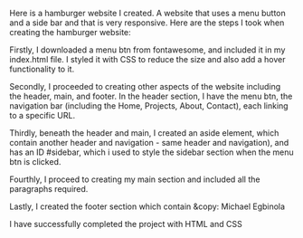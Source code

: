﻿Here is a hamburger website I created. A website that uses a menu button and a side bar and that is very responsive. Here are the steps I took when creating the hamburger website:

Firstly, I downloaded a menu btn from fontawesome, and included it in my index.html file. I styled it with CSS to reduce the size and also add a hover functionality to it.

Secondly, I proceeded to creating other aspects of the website including the header, main, and footer. In the header section, I have the menu btn, the navigation bar (including the Home, Projects, About, Contact), each linking to a specific URL.

Thirdly, beneath the header and main, I created an aside element, which contain another header and navigation - same header and navigation), and has an ID #sidebar, which i used to style the sidebar section when the menu btn is clicked.

Fourthly, I proceed to creating my main section and included all the paragraphs required.

Lastly, I created the footer section which contain &copy: Michael Egbinola

I have successfully completed the project with HTML and CSS
